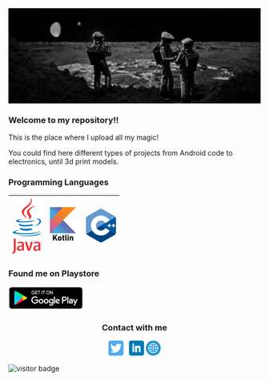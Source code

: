 <img align="center" src="https://raw.githubusercontent.com/sebacipolat/sebacipolat/master/imgs/spaceodissey.jpg" width=800px />

### Welcome to my repository!!

This is the place where I upload all my magic!

You could find here different types of projects from Android code to electronics, until 3d print models.



### Programming Languages
|<img src="https://raw.githubusercontent.com/sebacipolat/sebacipolat/master/imgs/java.png" width=60>|  <img src="https://raw.githubusercontent.com/sebacipolat/sebacipolat/master/imgs/kotlin.jpg" width=60>|  <img src="https://raw.githubusercontent.com/sebacipolat/sebacipolat/master/imgs/c%2B%2B.png" width=60>|
|:---:|:---:|:---:|

### Found me on Playstore
<a href="https://play.google.com/store/apps/dev?id=9143791740794410976&hl=en_US"><img width="150" src="https://github.com/sebacipolat/sebacipolat/blob/master/imgs/playstore.png?raw=true"></a>&nbsp;&nbsp;


<div align="center">
  <h3 align="center">Contact with me</h3> 
</div>
<p align='center'>
<a href="https://twitter.com/seba_cipolat"><img height="30" src="https://github.com/sebacipolat/sebacipolat/blob/master/imgs/twitter.png?raw=true"></a>&nbsp;&nbsp;
<a href="https://www.linkedin.com/in/sebastiancipolat"><img height="30" src="https://github.com/sebacipolat/sebacipolat/blob/master/imgs/linkedin.png?raw=true"></a>
<a href="https://www.sebastiancipolat.com"><img height="30" src="https://github.com/sebacipolat/sebacipolat/blob/master/imgs/web.png?raw=true"></a>
</p>

![visitor badge](https://visitor-badge.glitch.me/badge?page_id=sebacipolat/sebacipolat)
